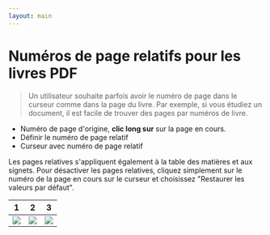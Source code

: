 ```yaml
---
layout: main
---
```


# Numéros de page relatifs pour les livres PDF

> Un utilisateur souhaite parfois avoir le numéro de page dans le curseur comme dans la page du livre.
Par exemple, si vous étudiez un document, il est facile de trouver des pages par numéros de livre.

* Numéro de page d'origine, **clic long sur** sur la page en cours.
* Définir le numéro de page relatif
* Curseur avec numéro de page relatif

Les pages relatives s'appliquent également à la table des matières et aux signets.
Pour désactiver les pages relatives, cliquez simplement sur le numéro de la page en cours sur le curseur et choisissez &quot;Restaurer les valeurs par défaut&quot;.

|1|2|3|
|-|-|-|
|![](1.png)|![](2.png)|![](3.png)|
